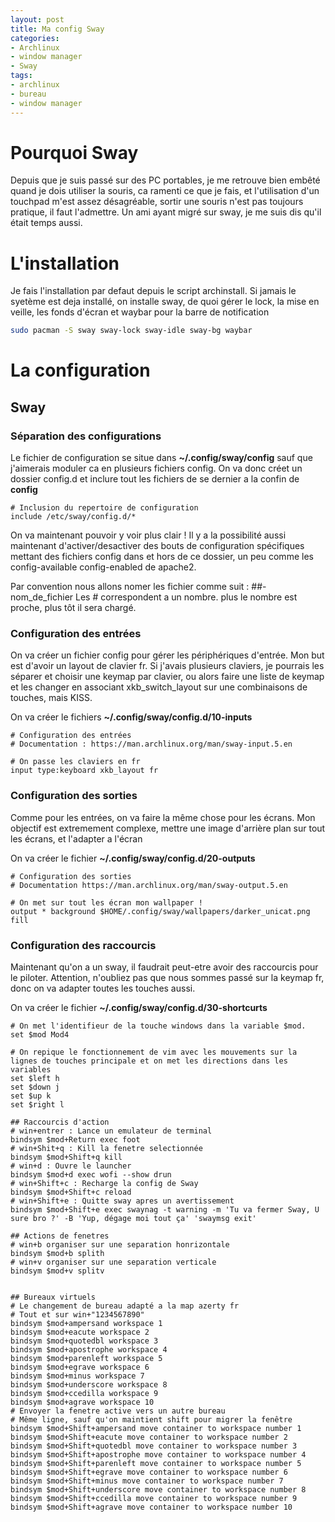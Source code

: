 ```yaml
---
layout: post
title: Ma config Sway
categories:
- Archlinux
- window manager
- Sway
tags:
- archlinux
- bureau
- window manager
---
```

# Pourquoi Sway

Depuis que je suis passé sur des PC portables, je me retrouve bien embêté quand je dois utiliser la souris, ca ramenti ce que je fais, et l'utilisation d'un touchpad m'est assez désagréable, sortir une souris n'est pas toujours pratique, il faut l'admettre. Un ami ayant migré sur sway, je me suis dis qu'il était temps aussi.

# L'installation

Je fais l'installation par defaut depuis le script archinstall. Si jamais le syetème est deja installé, on installe sway, de quoi gérer le lock, la mise en veille, les fonds d'écran et waybar pour la barre de notification

```bash
sudo pacman -S sway sway-lock sway-idle sway-bg waybar
```

# La configuration
## Sway
### Séparation des configurations
Le fichier de configuration se situe dans **~/.config/sway/config** sauf que j'aimerais moduler ca en plusieurs fichiers config. On va donc créet un dossier config.d et inclure tout les fichiers de se dernier a la confin de **config**

```
# Inclusion du repertoire de configuration
include /etc/sway/config.d/*
```

On va maintenant pouvoir y voir plus clair ! Il y a la possibilité aussi maintenant d'activer/desactiver des bouts de configuration spécifiques mettant des fichiers config dans et hors de ce dossier, un peu comme les config-available config-enabled de apache2.

Par convention nous allons nomer les fichier comme suit : ##-nom_de_fichier
Les # correspondent a un nombre. plus le nombre est proche, plus tôt il sera chargé. 

### Configuration des entrées
On va créer un fichier config pour gérer les périphériques d'entrée. Mon but est d'avoir un layout de clavier fr. Si j'avais plusieurs claviers, je pourrais les séparer et choisir une keymap par clavier, ou alors faire une liste de keymap et les changer en associant xkb_switch_layout sur une combinaisons de touches, mais KISS.

On va créer le fichiers **~/.config/sway/config.d/10-inputs**

```
# Configuration des entrées
# Documentation : https://man.archlinux.org/man/sway-input.5.en

# On passe les claviers en fr
input type:keyboard xkb_layout fr
```

### Configuration des sorties
Comme pour les entrées, on va faire la même chose pour les écrans. Mon objectif est extremement complexe, mettre une image d'arrière plan sur tout les écrans, et l'adapter a l'écran

On va créer le fichier **~/.config/sway/config.d/20-outputs**

```
# Configuration des sorties
# Documentation https://man.archlinux.org/man/sway-output.5.en

# On met sur tout les écran mon wallpaper !
output * background $HOME/.config/sway/wallpapers/darker_unicat.png fill
```

### Configuration des raccourcis
Maintenant qu'on a un sway, il faudrait peut-etre avoir des raccourcis pour le piloter. Attention, n'oubliez pas que nous sommes passé sur la keymap fr, donc on va adapter toutes les touches aussi.

On va créer le fichier **~/.config/sway/config.d/30-shortcurts**

```
# On met l'identifieur de la touche windows dans la variable $mod.
set $mod Mod4

# On repique le fonctionnement de vim avec les mouvements sur la lignes de touches principale et on met les directions dans les variables
set $left h
set $down j
set $up k
set $right l

## Raccourcis d'action
# win+entrer : Lance un emulateur de terminal
bindsym $mod+Return exec foot
# win+Shit+q : Kill la fenetre selectionnée
bindsym $mod+Shift+q kill
# win+d : Ouvre le launcher
bindsym $mod+d exec wofi --show drun
# win+Shift+c : Recharge la config de Sway
bindsym $mod+Shift+c reload
# win+Shift+e : Quitte sway apres un avertissement
bindsym $mod+Shift+e exec swaynag -t warning -m 'Tu va fermer Sway, U sure bro ?' -B 'Yup, dégage moi tout ça' 'swaymsg exit'

## Actions de fenetres
# win+b organiser sur une separation honrizontale
bindsym $mod+b splith
# win+v organiser sur une separation verticale
bindsym $mod+v splitv


## Bureaux virtuels
# Le changement de bureau adapté a la map azerty fr
# Tout et sur win+"1234567890"
bindsym $mod+ampersand workspace 1
bindsym $mod+eacute workspace 2
bindsym $mod+quotedbl workspace 3
bindsym $mod+apostrophe workspace 4
bindsym $mod+parenleft workspace 5
bindsym $mod+egrave workspace 6
bindsym $mod+minus workspace 7
bindsym $mod+underscore workspace 8
bindsym $mod+ccedilla workspace 9
bindsym $mod+agrave workspace 10
# Envoyer la fenetre active vers un autre bureau
# Même ligne, sauf qu'on maintient shift pour migrer la fenêtre
bindsym $mod+Shift+ampersand move container to workspace number 1
bindsym $mod+Shift+eacute move container to workspace number 2
bindsym $mod+Shift+quotedbl move container to workspace number 3
bindsym $mod+Shift+apostrophe move container to workspace number 4
bindsym $mod+Shift+parenleft move container to workspace number 5
bindsym $mod+Shift+egrave move container to workspace number 6
bindsym $mod+Shift+minus move container to workspace number 7
bindsym $mod+Shift+underscore move container to workspace number 8
bindsym $mod+Shift+ccedilla move container to workspace number 9
bindsym $mod+Shift+agrave move container to workspace number 10
```